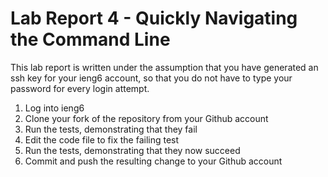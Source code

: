 # Lab Report 4 - Quickly Navigating the Command Line

This lab report is written under the assumption that you have generated an ssh key for your ieng6 account, so that you do not have to type your password for every login attempt.

1. Log into ieng6
2. Clone your fork of the repository from your Github account
3. Run the tests, demonstrating that they fail
4. Edit the code file to fix the failing test
5. Run the tests, demonstrating that they now succeed
6. Commit and push the resulting change to your Github account
